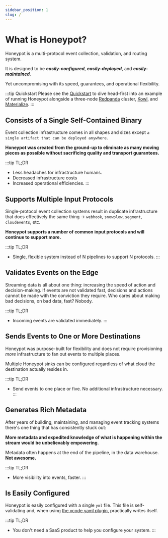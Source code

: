 ```yaml
---
sidebar_position: 1
slug: /
---
```


# What is Honeypot?


Honeypot is a multi-protocol event collection, validation, and routing system.

It is designed to be ***easily-configured***, ***easily-deployed***, and ***easily-maintained***.

Yet uncompromising with its speed, guarantees, and operational flexibility. 


:::tip Quickstart
Please see the [Quickstart](/docs/examples/quickstart) to dive head-first into an example of running Honeypot alongside a three-node [Redpanda](https://github.com/redpanda-data/) cluster, [Kowl](https://github.com/cloudhut/kowl/), and [Materialize](https://github.com/MaterializeInc/materialize).
:::


## Consists of a Single Self-Contained Binary

Event collection infrastructure comes in all shapes and sizes except `a single artifact that can be deployed anywhere`.


**Honeypot was created from the ground-up to eliminate as many moving pieces as possible without sacrificing quality and transport guarantees.**


:::tip TL;DR
- Less headaches for infrastructure humans.
- Decreased infrastructure costs
- Increased operational efficiencies.
:::



## Supports Multiple Input Protocols

Single-protocol event collection systems result in duplicate infrastructure that does effectively the same thing -> `webhook`, `snowplow`, `segment`, `cloudevents`, etc.

**Honeypot supports a number of common input protocols and will continue to support more.**

:::tip TL;DR
- Single, flexible system instead of N pipelines to support N protocols.
:::

## Validates Events on the Edge

Streaming data is all about one thing: increasing the speed of action and decision-making. If events are not validated fast, decisions and actions cannot be made with the conviction they require. Who cares about making bad decisions, on bad data, fast? Nobody.

:::tip TL;DR
- Incoming events are validated immediately.
:::

## Sends Events to One or More Destinations

Honeypot was purpose-built for flexibility and does not require provisioning *more* infrastructure to fan out events to multiple places.

Multiple Honeypot sinks can be configured regardless of what cloud the destination actually resides in.

:::tip TL;DR
- Send events to one place or five. No additional infrastructure necessary.
:::

## Generates Rich Metadata

After years of building, maintaining, and managing event tracking systems there's one thing that has consistently stuck out:

**More metadata and expedited knowledge of what is happening within the stream would be unbelievably empowering**.

Metadata often happens at the end of the pipeline, in the data warehouse. **Not awesome.**

:::tip TL;DR
- More visibility into events, faster.
:::


## Is Easily Configured

Honeypot is easily configured with a single `yml` file. This file is self-validating and, when using [the vcode yaml plugin](https://marketplace.visualstudio.com/items?itemName=redhat.vscode-yaml), practically writes itself.

:::tip TL;DR
- You don't need a SaaS product to help you configure your system.
:::
